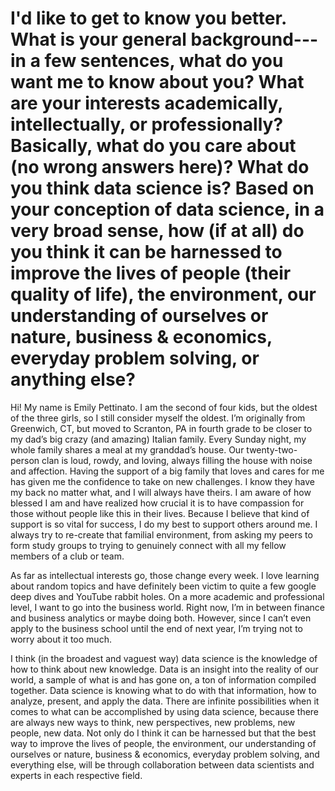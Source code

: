 # I'd like to get to know you better. What is your general background---in a few sentences, what do you want me to know about you? What are your interests academically, intellectually, or professionally? Basically, what do you care about (no wrong answers here)? What do you think data science is? Based on your conception of data science, in a very broad sense, how (if at all) do you think it can be harnessed to improve the lives of people (their quality of life), the environment, our understanding of ourselves or nature, business & economics, everyday problem solving, or anything else?


Hi! My name is Emily Pettinato. I am the second of four kids, but the oldest of the three girls, so I still consider myself the oldest. I’m originally from Greenwich, CT, but moved to Scranton, PA in fourth grade to be closer to my dad’s big crazy (and amazing) Italian family. Every Sunday night, my whole family shares a meal at my granddad’s house. Our twenty-two-person clan is loud, rowdy, and loving, always filling the house with noise and affection. Having the support of a big family that loves and cares for me has given me the confidence to take on new challenges. I know they have my back no matter what, and I will always have theirs. I am aware of how blessed I am and have realized how crucial it is to have compassion for those without people like this in their lives. Because I believe that kind of support is so vital for success, I do my best to support others around me. I always try to re-create that familial environment, from asking my peers to form study groups to trying to genuinely connect with all my fellow members of a club or team. 

As far as intellectual interests go, those change every week. I love learning about random topics and have definitely been victim to quite a few google deep dives and YouTube rabbit holes. On a more academic and professional level, I want to go into the business world. Right now, I’m in between finance and business analytics or maybe doing both. However, since I can’t even apply to the business school until the end of next year, I’m trying not to worry about it too much. 

I think (in the broadest and vaguest way) data science is the knowledge of how to think about new knowledge. Data is an insight into the reality of our world, a sample of what is and has gone on, a ton of information compiled together. Data science is knowing what to do with that information, how to analyze, present, and apply the data. There are infinite possibilities when it comes to what can be accomplished by using data science, because there are always new ways to think, new perspectives, new problems, new people, new data. Not only do I think it can be harnessed but that the best way to improve the lives of people, the environment, our understanding of ourselves or nature, business & economics, everyday problem solving, and everything else, will be through collaboration between data scientists and experts in each respective field.  
